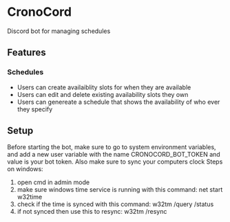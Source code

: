 # CronoCord
Discord bot for managing schedules

## Features
### Schedules
- Users can create availaiblity slots for when they are available
- Users can edit and delete existing availability slots they own
- Users can genereate a schedule that shows the availability of who ever they specify


## Setup
Before starting the bot, make sure to go to system environment variables, and add a new user variable with the name CRONOCORD_BOT_TOKEN and value is your bot token.
Also make sure to sync your computers clock
Steps on windows:
1. open cmd in admin mode
2. make sure windows time service is running with this command: net start w32time
3. check if the time is synced with this command: w32tm /query /status
4. if not synced then use this to resync: w32tm /resync
